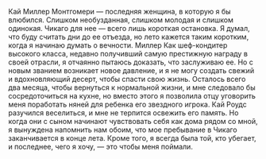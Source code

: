 <!--2025-09-20 13:04:37--><!--pdate:-->
Кай			Миллер Монтгомери — последняя женщина, в которую я бы влюбился. Слишком необузданная, слишком молодая и слишком одинокая.			Чикаго для нее — всего лишь короткая остановка. Я думал, что буду считать дни до ее отъезда, но лето кажется таким коротким, когда я начинаю думать о вечности.			Миллер			Как шеф-кондитер высокого класса, недавно получивший самую престижную награду в своей отрасли, я отчаянно пытаюсь доказать, что заслуживаю ее. Но с новым званием возникает новое давление, и я не могу создать свежий и вдохновляющий десерт, чтобы спасти свою жизнь.			Осталось всего два месяца, чтобы вернуться к нормальной жизни, и мне следовало бы сосредоточиться на кухне, но вместо этого я позволила отцу уговорить меня поработать няней для ребенка его звездного игрока.			Кай Роудс разучился веселиться, и мне не терпится освежить его память. Но когда они с сыном начинают чувствовать себя как дома рядом со мной, я вынуждена напомнить нам обоим, что мое пребывание в Чикаго заканчивается в конце лета.			Кроме того, я всегда была той, кто убегает, и последнее, чего я хочу, — это чтобы меня поймали.